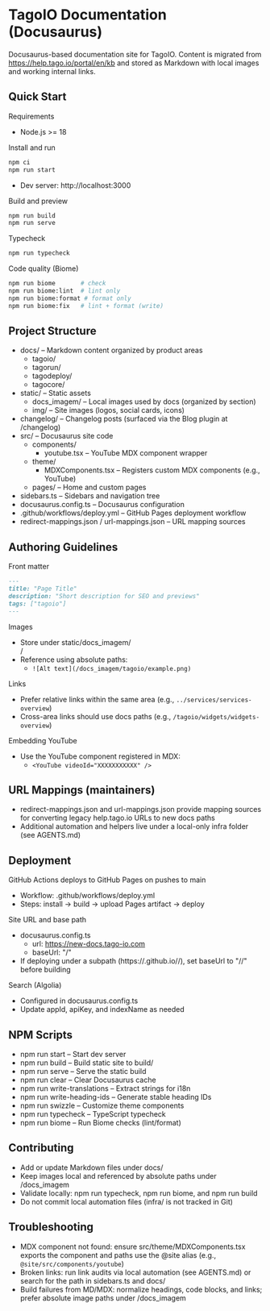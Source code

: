 # TagoIO Documentation (Docusaurus)

Docusaurus-based documentation site for TagoIO. Content is migrated from https://help.tago.io/portal/en/kb and stored as Markdown with local images and working internal links.

## Quick Start

Requirements
- Node.js >= 18

Install and run
```bash
npm ci
npm run start
```
- Dev server: http://localhost:3000

Build and preview
```bash
npm run build
npm run serve
```

Typecheck
```bash
npm run typecheck
```

Code quality (Biome)
```bash
npm run biome       # check
npm run biome:lint  # lint only
npm run biome:format # format only
npm run biome:fix   # lint + format (write)
```

## Project Structure

- docs/ – Markdown content organized by product areas
  - tagoio/
  - tagorun/
  - tagodeploy/
  - tagocore/
- static/ – Static assets
  - docs_imagem/ – Local images used by docs (organized by section)
  - img/ – Site images (logos, social cards, icons)
- changelog/ – Changelog posts (surfaced via the Blog plugin at /changelog)
- src/ – Docusaurus site code
  - components/
    - youtube.tsx – YouTube MDX component wrapper
  - theme/
    - MDXComponents.tsx – Registers custom MDX components (e.g., YouTube)
  - pages/ – Home and custom pages
- sidebars.ts – Sidebars and navigation tree
- docusaurus.config.ts – Docusaurus configuration
- .github/workflows/deploy.yml – GitHub Pages deployment workflow
- redirect-mappings.json / url-mappings.json – URL mapping sources

## Authoring Guidelines

Front matter
```markdown
---
title: "Page Title"
description: "Short description for SEO and previews"
tags: ["tagoio"]
---
```

Images
- Store under static/docs_imagem/<section>/
- Reference using absolute paths:
  - `![Alt text](/docs_imagem/tagoio/example.png)`

Links
- Prefer relative links within the same area (e.g., `../services/services-overview`)
- Cross-area links should use docs paths (e.g., `/tagoio/widgets/widgets-overview`)

Embedding YouTube
- Use the YouTube component registered in MDX:
  - `<YouTube videoId="XXXXXXXXXXX" />`

## URL Mappings (maintainers)
- redirect-mappings.json and url-mappings.json provide mapping sources for converting legacy help.tago.io URLs to new docs paths
- Additional automation and helpers live under a local-only infra folder (see AGENTS.md)

## Deployment

GitHub Actions deploys to GitHub Pages on pushes to main
- Workflow: .github/workflows/deploy.yml
- Steps: install → build → upload Pages artifact → deploy

Site URL and base path
- docusaurus.config.ts
  - url: https://new-docs.tago-io.com
  - baseUrl: "/"
- If deploying under a subpath (https://<org>.github.io/<repo>/), set baseUrl to "/<repo>/" before building

Search (Algolia)
- Configured in docusaurus.config.ts
- Update appId, apiKey, and indexName as needed

## NPM Scripts
- npm run start – Start dev server
- npm run build – Build static site to build/
- npm run serve – Serve the static build
- npm run clear – Clear Docusaurus cache
- npm run write-translations – Extract strings for i18n
- npm run write-heading-ids – Generate stable heading IDs
- npm run swizzle – Customize theme components
- npm run typecheck – TypeScript typecheck
- npm run biome – Run Biome checks (lint/format)

## Contributing
- Add or update Markdown files under docs/
- Keep images local and referenced by absolute paths under /docs_imagem
- Validate locally: npm run typecheck, npm run biome, and npm run build
- Do not commit local automation files (infra/ is not tracked in Git)

## Troubleshooting
- MDX component not found: ensure src/theme/MDXComponents.tsx exports the component and paths use the @site alias (e.g., `@site/src/components/youtube`)
- Broken links: run link audits via local automation (see AGENTS.md) or search for the path in sidebars.ts and docs/
- Build failures from MD/MDX: normalize headings, code blocks, and links; prefer absolute image paths under /docs_imagem
